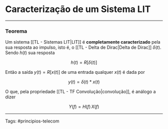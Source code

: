 # Caracterização de um Sistema LIT

---

### Teorema

Um sistema [[TL - Sistemas LIT|LIT]] é **completamente caracterizado** pela sua resposta ao impulso, isto é, o [[TL - Delta de Dirac|Delta de Dirac]] $\delta(t)$. Sendo $h(t)$ sua resposta

$$
h(t) = R[\delta(t)]
$$

Então a saída $y(t) = R[x(t)]$ de uma entrada qualquer $x(t)$ é dada por

$$
y(t) = \delta(t) * x(t)
$$

O que, pela propriedade [[TL - TF Convolução|convolução]], é análogo a dizer

$$
Y(f) = H(f) \, X(f)
$$

---

Tags: #principios-telecom 